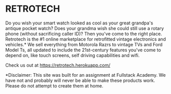 # RETROTECH

Do you wish your smart watch looked as cool as your great grandpa's antique pocket watch? Does your grandma wish she could still use a rotary phone (without sacrificing caller ID)? Then you've come to the right place. Retrotech is the #1 online marketplace for retrofitted vintage electronics and vehicles.* We sell everything from Motorola Razrs to vintage TVs and Ford Model Ts, all updated to include the 21st-century features you've come to depend on, like touch screens, self driving capabilities and wifi.

Check us out at https://retrotech.herokuapp.com/



*Disclaimer: This site was built for an assignment at Fullstack Academy. We have not and probably will never be able to make these products work. Please do not attempt to create them at home.
